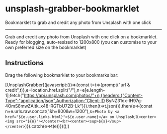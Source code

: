# unsplash-grabber-bookmarklet
Bookmarklet to grab and credit any photo from Unsplash with one click

---

Grab and credit any photo from Unsplash with one click on a bookmarklet. Ready for blogging, auto-resized to 1200x800 (you can customise to your own preferred size on the bookmarklet)

## Instructions

Drag the following bookmarklet to your bookmarks bar:

[UnsplashGrabber](javascript:(()=>{const t=t=>{prompt("url & credit",t)},e=location.href.split("/"),n=e[e.length-1];fetch("https://api.unsplash.com/photos/"+n,{headers:{"Content-Type":"application/json",Authorization:"Client-ID ByNZ31dx-lH97g-4OmS8mwZAltk_x48-RGTbU72B-Lk"}}).then(t=>t.json()).then(e=>{const n=e.urls.raw.concat("&h=800&w=1200"),s=`Photo by <a href="${e.user.links.html}">${e.user.name}</a> on Unsplash`;t(`<center><img src="${n}"></center><br><center><sup>${s}</sup></center>`)}).catch(e=>t(e))})();)
